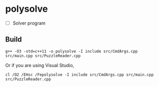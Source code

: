 # polysolve

- [ ] Solver program 

## Build

```
g++ -O3 -std=c++11 -o polysolve -I include src/CmdArgs.cpp src/main.cpp src/PuzzleReader.cpp
```

Or if you are using Visual Studio,

```
cl /O2 /EHsc /Fepolysolve -I include src/CmdArgs.cpp src/main.cpp src/PuzzleReader.cpp
```
